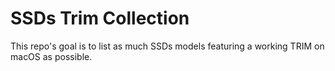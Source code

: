 # SSDs Trim Collection
This repo's goal is to list as much SSDs models featuring a working TRIM on macOS as possible.
